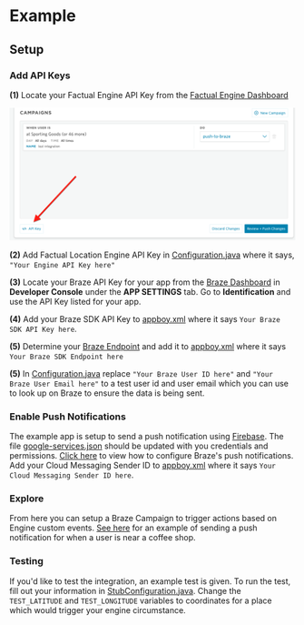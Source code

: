# Example

## Setup

### Add API Keys

**(1)** Locate your Factual Engine API Key from the [Factual Engine Dashboard](https://engine.factual.com/garage)

![Dashboard image](./images/apikey.png)

**(2)** Add Factual Location Engine API Key in [Configuration.java](https://github.com/Factual/engine-braze-integration-android/tree/master/example/src/main/java/com/factual/engine/braze/Configuration.java) where it says, `"Your Engine API Key here"`

**(3)** Locate your Braze API Key for your app from the [Braze Dashboard](https://dashboard.braze.com) in **Developer Console** under the **APP SETTINGS** tab.  Go to **Identification** and use the API Key listed for your app.

**(4)** Add your Braze SDK API Key to [appboy.xml](https://github.com/Factual/engine-braze-integration-android/tree/master/example/src/main/res/values/appboy.xml) where it says `Your Braze SDK API Key here`.

**(5)** Determine your [Braze Endpoint](https://www.braze.com/docs/user_guide/administrative/access_braze/sdk_endpoints/) and add it to [appboy.xml](https://github.com/Factual/engine-braze-integration-android/tree/master/example/src/main/res/values/appboy.xml) where it says `Your Braze SDK Endpoint here`

**(5)** In [Configuration.java](https://github.com/Factual/engine-braze-integration-android/tree/master/example/src/main/java/com/factual/engine/braze/Configuration.java) replace `"Your Braze User ID here"` and `"Your Braze User Email here"` to a test user id and user email which you can use to look up on Braze to ensure the data is being sent.

### Enable Push Notifications

The example app is setup to send a push notification using [Firebase](https://firebase.google.com/). The file [google-services.json](https://github.com/Factual/engine-braze-integration-android/tree/master/example/google-services.json) should be updated with you credentials and permissions.  [Click here](https://www.braze.com/docs/developer_guide/platform_integration_guides/android/push_notifications/integration/) to view how to configure Braze's push notifications.  Add your Cloud Messaging Sender ID to [appboy.xml](https://github.com/Factual/engine-braze-integration-android/tree/master/example/src/main/res/values/appboy.xml) where it says `Your Cloud Messaging Sender ID here`.

### Explore

From here you can setup a Braze Campaign to trigger actions based on Engine custom events. [See here](https://github.com/Factual/engine-braze-integration#example) for an example of sending a push notification for when a user is near a coffee shop.

### Testing

If you'd like to test the integration, an example test is given. To run the test, fill out your information in [StubConfiguration.java](https://github.com/Factual/engine-braze-integration-android/tree/master/example/src/androidTest/java/com/factual/engine/braze/StubConfiguration.java). Change the `TEST_LATITUDE` and `TEST_LONGITUDE` variables to coordinates for a place which would trigger your engine circumstance.
